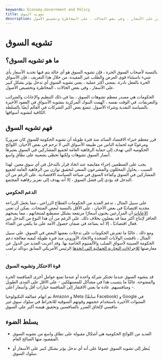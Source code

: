 ```yaml
---
keywords: Economy,Government and Policy
title: تشويه السوق
description: يحدث تشوه السوق عندما يؤثر التدخل في السوق بشكل كبير على الأسعار ، وفي بعض الحالات ، على المخاطرة وتخصيص الأصول.
---
```


# تشويه السوق
## ما هو تشويه السوق؟

بالنسبة لأصحاب السوق الحرة ، فإن تشويه السوق هو أي حالة يتم فيها تحديد الأسعار بأي شيء باستثناء قوى العرض والطلب غير المقيدة. من خلال هذا التعريف ، فإن الأسواق الحرة بالفعل نادرة. بمعنى أكثر عملية ، يعني تشويه السوق أي تدخل يؤثر بشكل كبير على الأسعار ، وفي بعض الحالات ، المخاطرة وتخصيص الأصول.

الحكومات هي مصدر معظم تشوهات السوق ، بما في ذلك التنظيم والإعانات والضرائب والتعريفات. في الوقت نفسه ، اتُهمت البنوك المركزية بتشويه الأسواق في العقود الأخيرة بالسياسة النقدية وشراء الأصول. تتمتع بعض أكبر الشركات في العالم أيضًا بالسلطة الكافية لتشويه أسواقها.

## فهم تشويه السوق

قرر معظم خبراء الاقتصاد السائد منذ فترة طويلة أن تشويه الحكومة للسوق كان ضروريًا ومرغوبًا فيه لحماية الناس من طبيعة الأسواق التي لا ترحم في بعض الأحيان. اللوائح الحكومية التي تهدف إلى حماية الرفاهية العامة لجميع المشاركين في السوق يعتبرها أنصار السوق تشوهات ولكنها تحظى بشعبية على نطاق واسع.

يجب على المنظمين إجراء مقايضة عند اتخاذ قرار بالتدخل في أي سوق معين. لهذا السبب ، يحاول المحللون والمشرعون السعي لتحقيق توازن بين الرفاهية العامة لجميع المشاركين في السوق وكفاءة السوق في صياغة السياسة الاقتصادية. على الرغم من أن التدخل قد يؤدي إلى فشل السوق ، إلا أنه يهدف إلى تعزيز رفاهية المجتمع.

### الدعم الحكومي

على سبيل المثال ، تدعم العديد من الحكومات القطاع الزراعي ، مما يجعل الزراعة مجدية اقتصاديًا في بعض الأحيان ، على الأقل بالنسبة لبعض المنتجات. يمكن أن تعني [الإعانات](/subsidy) أن المزارعين يجنون أسعارًا مرتفعة بشكل مصطنع لمنتجاتهم ، مما يمنحهم الحافز لإنتاج أكثر مما قد يفعلون بخلاف ذلك. على الرغم من أن هذا النوع من التدخل غير فعال اقتصاديًا ، إلا أنه يساعد في ضمان حصول الأمة على ما يكفي من الغذاء.

ومع ذلك ، غالبًا ما تعترض الحكومات على تدخلات بعضها البعض في السوق. على سبيل المثال ، ناقشت الولايات المتحدة والاتحاد الأوروبي منذ فترة طويلة كيفية معالجة دعم الحكومة الصينية لأسواق الصلب والألمنيوم الخاصة بها. وقد أعربت العديد من الدول عن معارضتها [للإجراءات التجارية الحمائية التي اتخذها](/protectionism) الرئيس الأمريكي السابق دونالد ترامب .

### قوة الاحتكار وتشويه السوق

قد يتشوه السوق عندما تحتكر شركة واحدة أو عندما تمنع عوامل أخرى المنافسة الحرة والمفتوحة. غالبًا ما يتسبب هذا في مشاكل للمستهلكين - على الأقل على المدى الطويل - ومنافسيهم. عادة ما يعني الافتقار إلى المنافسة خيارات أقل وأسعار أعلى.

تم اتهام عمالقة التكنولوجيا Amazon و Meta (سابقًا Facebook) و Google في السنوات الأخيرة باستخدام حجمهم وقوتهم السوقية للانخراط في سلوك سوق غير تنافسي لإلحاق الضرر بالمنافسين وتحقيق هيمنة أكبر على السوق.

## يسلط الضوء

- العديد من اللوائح الحكومية هي أشكال مقبولة على نطاق واسع من تشويه السوق المقصود منها الصالح العام.

- يُنظر إلى تشويه السوق عمومًا على أنه أي تدخل يؤثر بشكل كبير على الأسعار أو سلوك السوق.

